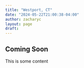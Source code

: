 ```yaml
---
title: "Westport, CT"
date: "2024-05-22T21:00:38-04:00"
author: zacharyc
layout: page
draft:
---
```


## Coming Soon

This is some content

